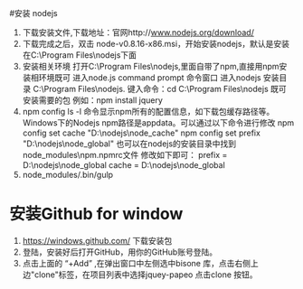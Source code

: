 ﻿#安装 nodejs
 1. 下载安装文件,下载地址：官网http://www.nodejs.org/download/ 
 2. 下载完成之后，双击 node-v0.8.16-x86.msi，开始安装nodejs，默认是安装在C:\Program Files\nodejs下面
 3. 安装相关环境
    打开C:\Program Files\nodejs,里面自带了npm,直接用npm安装相环境既可
    进入node.js command prompt 命令窗口
	进入nodejs 安装目录 C:\Program Files\nodejs. 键入命令：cd C:\Program Files\nodejs 既可 安装需要的包 例如：npm install jquery
 4. npm config ls -l 命令显示npm所有的配置信息，如下载包缓存路径等。
    Windows下的Nodejs npm路径是appdata。可以通过以下命令进行修改
	npm config set cache "D:\nodejs\node_cache"
	npm config set prefix "D:\nodejs\node_global"
	也可以在nodejs的安装目录中找到node_modules\npm\.npmrc文件
	修改如下即可：
	prefix = D:\nodejs\node_global
	cache = D:\nodejs\node_global
 3. node_modules/.bin/gulp 
#  安装Github for window
   1. https://windows.github.com/ 下载安装包
   2. 登陆，安装好后打开GitHub，用你的GitHub账号登陆。
   3. 点击上面的 “+Add” ,在弹出窗口中左侧选中bisone 库，点击右侧上边"clone"标签，在项目列表中选择jquey-papeo 点击clone 按钮。
   
